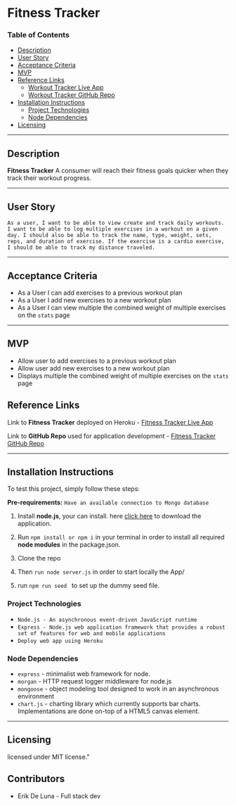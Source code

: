 # Fitness Tracker

### Table of Contents

- [Description](#description)
- [User Story](#user-story)
- [Acceptance Criteria](#acceptance-criteria)
- [MVP](#mvp)
- [Reference Links](#reference-links)
  - [Workout Tracker Live App](https://workout-tracker-platform.herokuapp.com/)
  - [Workout Tracker GitHub Repo](https://github.com/ystamaritq/workout-tracker)
- [Installation Instructions](#installation-instructions)
  - [Project Technologies](#project-technologies)
  - [Node Dependencies](#node-depencencies)
- [Licensing](#licensing)

---

## Description

**Fitness Tracker** A consumer will reach their fitness goals quicker when they track their workout progress.

---

## User Story

`As a user, I want to be able to view create and track daily workouts. I want to be able to log multiple exercises in a workout on a given day. I should also be able to track the name, type, weight, sets, reps, and duration of exercise. If the exercise is a cardio exercise, I should be able to track my distance traveled.`

---

## Acceptance Criteria

- As a User I can add exercises to a previous workout plan
- As a User I add new exercises to a new workout plan
- As a User I can view multiple the combined weight of multiple exercises on the `stats` page

---

## MVP

- Allow user to add exercises to a previous workout plan
- Allow user add new exercises to a new workout plan
- Displays multiple the combined weight of multiple exercises on the `stats` page

## Reference Links

Link to **Fitness Tracker** deployed on Heroku - [Fitness Tracker Live App](https://fitnesstracker56.herokuapp.com/?id=5f3dabc100a1a300174839e0)

Link to **GitHub Repo** used for application development - [Fitness Tracker GitHub Repo](https://github.com/CodingErik/Fitness-Tracker)

---

## Installation Instructions

To test this project, simply follow these steps:

**Pre-requirements:** `Have an available connection to Mongo database`

1. Install **node.js**, your can install. here [click here](https://nodejs.org/en/) to download the application.

2. Run `npm install or npm i` in your terminal in order to install all required **node modules** in the package.json.

3. Clone the repo

4. Then `run node server.js` in order to start locally the App/

5. run `npm run seed ` to set up the dummy seed file. 

### Project Technologies

- `Node.js - An asynchronous event-driven JavaScript runtime`
- `Express - Node.js web application framework that provides a robust set of features for web and mobile applications`
- `Deploy web app using Heroku`

### Node Dependencies

- `express` - minimalist web framework for node.
- `morgan` - HTTP request logger middleware for node.js
- `mongoose` - object modeling tool designed to work in an asynchronous environment
- `chart.js` -  charting library which currently supports bar charts. Implementations are done on-top of a HTML5 canvas element.

---

## Licensing

 licensed under MIT license."


## Contributors

- Erik De Luna - Full stack dev
